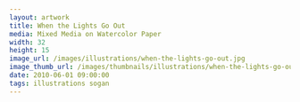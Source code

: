```yaml
---
layout: artwork
title: When the Lights Go Out
media: Mixed Media on Watercolor Paper
width: 32
height: 15
image_url: /images/illustrations/when-the-lights-go-out.jpg
image_thumb_url: /images/thumbnails/illustrations/when-the-lights-go-out.jpg
date: 2010-06-01 09:00:00
tags: illustrations sogan
---
```

